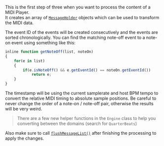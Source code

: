 This is the first step of three when you want to process the content of a MIDI Player.  
It creates an array of [`MessageHolder`](/scripting/scripting-api/messageholder) objects which 
can be used to transform the MIDI data.

The event ID of the events will be created consecutively and the events are sorted chronologically. 
You can find the matching note-off event to a note-on event using something like this:

```javascript
inline function getNoteOff(list, noteOn)
{
    for(e in list)
    {
        if(e.isNoteOff() && e.getEventId() == noteOn.getEventId())
            return e;
    }
}
```

The timestamp will be using the current samplerate and host BPM tempo to convert the relative 
MIDI timing to absolute sample positions. Be careful to never change the order of a note-on / note-off pair, otherwise the results will be very weird.

> There are a few new helper functions in the `Engine` class to help you converting between the domains (search for `QuarterBeats`)

Also make sure to call [`flushMessageList()`](/scripting/scripting-api/midiplayer#flushmessagelist) after finishing the processing to apply the changes.